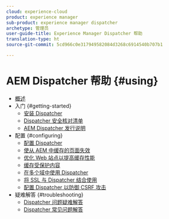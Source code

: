 ```yaml
---
cloud: experience-cloud
product: experience manager
sub-product: experience manager dispatcher
archetype: 管理员
user-guide-title: Experience Manager Dispatcher 帮助
translation-type: ht
source-git-commit: 5cd966c0e317949582084d3268c6914540b707b1

---
```



# AEM Dispatcher 帮助 {#using}

+ [概述](dispatcher.md)
+ 入门 {#getting-started}
   + [安装 Dispatcher](dispatcher-install.md)
   + [Dispatcher 安全核对清单](security-checklist.md)
   + [AEM Dispatcher 发行说明](release-notes.md)
+ 配置 {#configuring}
   + [配置 Dispatcher](dispatcher-configuration.md)
   + [使从 AEM 中缓存的页面失效](page-invalidate.md)
   + [优化 Web 站点以提高缓存性能](https://helpx.adobe.com/cn/experience-manager/6-4/sites/deploying/using/configuring-performance.html)
   + [缓存受保护内容](permissions-cache.md)
   + [在多个域中使用 Dispatcher ](dispatcher-domains.md)
   + [将 SSL 与 Dispatcher 结合使用](dispatcher-ssl.md)
   + [配置 Dispatcher 以防御 CSRF 攻击](configuring-dispatcher-to-prevent-csrf.md)
+ 疑难解答 {#troubleshooting}
   + [Dispatcher 问题疑难解答](dispatcher-troubleshooting.md)
   + [Dispatcher 常见问题解答](dispatcher-faq.md)
